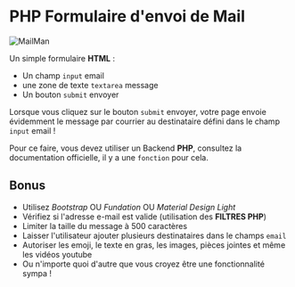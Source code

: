 # PHP Formulaire d'envoi de Mail

![MailMan](spam.jpg)

Un simple formulaire **HTML** :

* Un champ `input` email
* une zone de texte `textarea` message
* Un bouton `submit` envoyer

Lorsque vous cliquez sur le bouton `submit` envoyer, votre page envoie évidemment le message par 
courrier au destinataire défini dans le champ `input` email !

Pour ce faire, vous devez utiliser un Backend **PHP**, consultez la documentation officielle, il y a une `fonction` pour cela.


## Bonus

* Utilisez _Bootstrap_ OU _Fundation_ OU _Material Design Light_
* Vérifiez si l'adresse e-mail est valide (utilisation des **FILTRES PHP**)
* Limiter la taille du message à 500 caractères
* Laisser l'utilisateur ajouter plusieurs destinataires dans le champs `email`
* Autoriser les emoji, le texte en gras, les images, pièces jointes et même les vidéos youtube
* Ou n'importe quoi d'autre que vous croyez être une fonctionnalité sympa !

